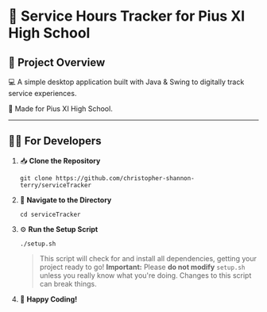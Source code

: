 🤝 Service Hours Tracker for Pius XI High School
================================================

📝 Project Overview
-------------------

💻 A simple desktop application built with Java & Swing to digitally track service experiences.

🏫 Made for Pius XI High School.

* * *

👨‍💻 For Developers
--------------------

1.  📥 **Clone the Repository**
    
        git clone https://github.com/christopher-shannon-terry/serviceTracker
    
2.  📂 **Navigate to the Directory** 
    
        cd serviceTracker
    
3.  ⚙️ **Run the Setup Script**
    
        ./setup.sh
    
    > This script will check for and install all dependencies, getting your project ready to go!
    > **Important:** Please **do not modify** ```setup.sh``` unless you really know what you're doing. Changes to this script can break things.
    
4.  🚀 **Happy Coding!**
